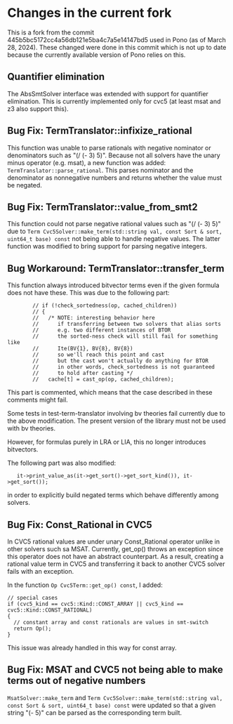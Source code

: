 # Changes in the current fork
This is a fork from the commit 445b5bc5172cc4a56db121e5ba4c7a5e14147bd5 used in Pono (as of March 28, 2024).
These changed were done in this commit which is not up to date because the currently available version of Pono relies on this.

## Quantifier elimination
The AbsSmtSolver interface was extended with support for quantifier elimination.
This is currently implemented only for cvc5 (at least msat and z3 also support this).

## Bug Fix: TermTranslator::infixize_rational
This function was unable to parse rationals with negative nominator or denominators such as "(/ (- 3) 5)".
Because not all solvers have the unary minus operator (e.g. msat), a new function was added: `TermTranslator::parse_rational`.
This parses nominator and the denominator as nonnegative numbers and returns whether the value must be negated.

## Bug Fix: TermTranslator::value_from_smt2
This function could not parse negative rational values such as "(/ (- 3) 5)" due to 
`Term Cvc5Solver::make_term(std::string val, const Sort & sort, uint64_t base) const` not being able to handle negative values.
The latter function was modified to bring support for parsing negative integers.

## Bug Workaround: TermTranslator::transfer_term 
This function always introduced bitvector terms even if the given formula does not have these.
This was due to the following part:

```
        // if (!check_sortedness(op, cached_children))
        // {
        //   /* NOTE: interesting behavior here
        //      if transferring between two solvers that alias sorts
        //      e.g. two different instances of BTOR
        //      the sorted-ness check will still fail for something like
        //      Ite(BV{1}, BV{8}, BV{8})
        //      so we'll reach this point and cast
        //      but the cast won't actually do anything for BTOR
        //      in other words, check_sortedness is not guaranteed
        //      to hold after casting */
        //   cache[t] = cast_op(op, cached_children);
```

This part is commented, which means that the case described in these comments might fail.

Some tests in test-term-translator involving bv theories fail currently due to the above modification.
The present version of the library must not be used with bv theories.

However, for formulas purely in LRA or LIA, this no longer introduces bitvectors.

The following part was also modified:
```it = value_from_smt2(
   it->print_value_as(it->get_sort()->get_sort_kind()), it->get_sort());
```
in order to explicitly build negated terms which behave differently among solvers.

## Bug Fix: Const_Rational in CVC5
In CVC5 rational values are under unary Const_Rational operator unlike in other solvers such sa MSAT.
Currently, get_op() throws an exception since this operator does not have an abstract counterpart.
As a result, creating a rational value term in CVC5 and transferring it back to another CVC5 solver fails with an exception.

In the function `Op Cvc5Term::get_op() const`, I added:

  ```
  // special cases
  if (cvc5_kind == cvc5::Kind::CONST_ARRAY || cvc5_kind == cvc5::Kind::CONST_RATIONAL)
  {
    // constant array and const rationals are values in smt-switch
    return Op();
  }
  ```
This issue was already handled in this way for const array.

## Bug Fix: MSAT and CVC5 not being able to make terms out of negative numbers
`MsatSolver::make_term` and `Term Cvc5Solver::make_term(std::string val, const Sort & sort, uint64_t base) const` were updated so that a given string "(- 5)" can be parsed as the corresponding term built. 

